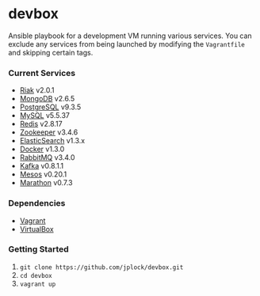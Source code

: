 devbox
======

Ansible playbook for a development VM running various services. You can exclude any services from being launched by modifying the `Vagrantfile` and skipping certain tags.

### Current Services

* [Riak](http://www.basho.com/riak) v2.0.1
* [MongoDB](http://www.mongodb.org) v2.6.5
* [PostgreSQL](http://www.postgresql.org) v9.3.5
* [MySQL](http://www.mysql.org) v5.5.37
* [Redis](http://www.redis.io) v2.8.17
* [Zookeeper](http://zookeeper.apache.org) v3.4.6
* [ElasticSearch](http://www.elasticsearch.org) v1.3.x
* [Docker](http://www.docker.com) v1.3.0
* [RabbitMQ](http://www.rabbitmq.com) v3.4.0
* [Kafka](http://kafka.apache.org) v0.8.1.1
* [Mesos](http://mesos.apache.org) v0.20.1
* [Marathon](https://mesosphere.github.io/marathon/) v0.7.3

### Dependencies

* [Vagrant](http://www.vagrantup.com)
* [VirtualBox](https://www.virtualbox.org)

### Getting Started

1. `git clone https://github.com/jplock/devbox.git`
2. `cd devbox`
3. `vagrant up`
